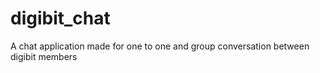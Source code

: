 # digibit_chat

A chat application made for one to one and group conversation between digibit members 
